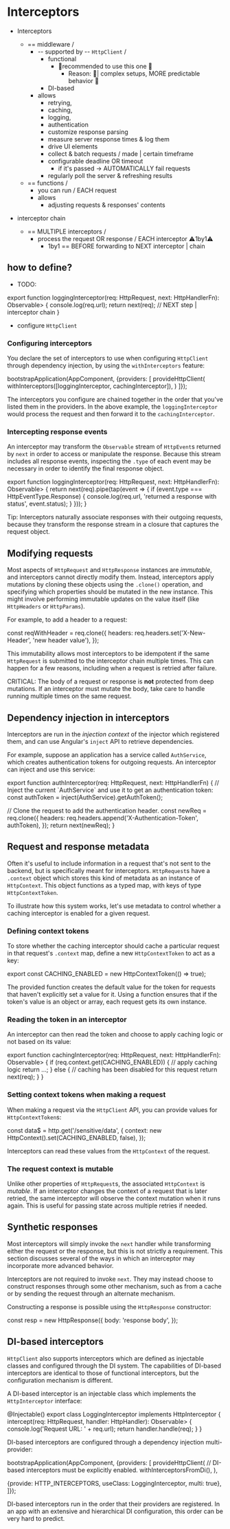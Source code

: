 # Interceptors

* Interceptors
  * == middleware / 
    * -- supported by -- `HttpClient` /
      * functional
        * 👀recommended to use this one 👀
          * Reason: 🧠| complex setups, MORE predictable behavior 🧠  
      * DI-based 
    * allows
      * retrying,
      * caching,
      * logging,
      * authentication
      * customize response parsing
      * measure server response times & log them
      * drive UI elements
      * collect & batch requests / made | certain timeframe
      * configurable deadline OR timeout
        * if it's passed -> AUTOMATICALLY fail requests 
      * regularly poll the server & refreshing results
  * == functions /
    * you can run / EACH request
    * allows
      * adjusting requests & responses' contents

* interceptor chain
  * == MULTIPLE interceptors /
    * process the request OR response / EACH interceptor ⚠️1by1⚠️
      * 1by1 == BEFORE forwarding to NEXT interceptor | chain

## how to define?

* TODO: 
<docs-code language="ts">
export function loggingInterceptor(req: HttpRequest<unknown>, next: HttpHandlerFn): Observable<HttpEvent<unknown>> {
  console.log(req.url);
  return next(req);       // NEXT step | interceptor chain
}
</docs-code>

* configure `HttpClient`

### Configuring interceptors

You declare the set of interceptors to use when configuring `HttpClient` through dependency injection, by using the `withInterceptors` feature:

<docs-code language="ts">
bootstrapApplication(AppComponent, {providers: [
  provideHttpClient(
    withInterceptors([loggingInterceptor, cachingInterceptor]),
  )
]});
</docs-code>

The interceptors you configure are chained together in the order that you've listed them in the providers. In the above example, the `loggingInterceptor` would process the request and then forward it to the `cachingInterceptor`.

### Intercepting response events

An interceptor may transform the `Observable` stream of `HttpEvent`s returned by `next` in order to access or manipulate the response. Because this stream includes all response events, inspecting the `.type` of each event may be necessary in order to identify the final response object.

<docs-code language="ts">
export function loggingInterceptor(req: HttpRequest<unknown>, next: HttpHandlerFn): Observable<HttpEvent<unknown>> {
  return next(req).pipe(tap(event => {
    if (event.type === HttpEventType.Response) {
      console.log(req.url, 'returned a response with status', event.status);
    }
  }));
}
</docs-code>

Tip: Interceptors naturally associate responses with their outgoing requests, because they transform the response stream in a closure that captures the request object.

## Modifying requests

Most aspects of `HttpRequest` and `HttpResponse` instances are _immutable_, and interceptors cannot directly modify them. Instead, interceptors apply mutations by cloning these objects using the `.clone()` operation, and specifying which properties should be mutated in the new instance. This might involve performing immutable updates on the value itself (like `HttpHeaders` or `HttpParams`).

For example, to add a header to a request:

<docs-code language="ts">
const reqWithHeader = req.clone({
  headers: req.headers.set('X-New-Header', 'new header value'),
});
</docs-code>

This immutability allows most interceptors to be idempotent if the same `HttpRequest` is submitted to the interceptor chain multiple times. This can happen for a few reasons, including when a request is retried after failure.

CRITICAL: The body of a request or response is **not** protected from deep mutations. If an interceptor must mutate the body, take care to handle running multiple times on the same request.

## Dependency injection in interceptors

Interceptors are run in the _injection context_ of the injector which registered them, and can use  Angular's `inject` API to retrieve dependencies.

For example, suppose an application has a service called `AuthService`, which creates authentication tokens for outgoing requests. An interceptor can inject and use this service:

<docs-code language="ts">
export function authInterceptor(req: HttpRequest<unknown>, next: HttpHandlerFn) {
  // Inject the current `AuthService` and use it to get an authentication token:
  const authToken = inject(AuthService).getAuthToken();

  // Clone the request to add the authentication header.
  const newReq = req.clone({
    headers: req.headers.append('X-Authentication-Token', authToken),
  });
  return next(newReq);
}
</docs-code>

## Request and response metadata

Often it's useful to include information in a request that's not sent to the backend, but is specifically meant for interceptors. `HttpRequest`s have a `.context` object which stores this kind of metadata as an instance of `HttpContext`. This object functions as a typed map, with keys of type `HttpContextToken`.

To illustrate how this system works, let's use metadata to control whether a caching interceptor is enabled for a given request.

### Defining context tokens

To store whether the caching interceptor should cache a particular request in that request's `.context` map, define a new `HttpContextToken` to act as a key:

<docs-code language="ts">
export const CACHING_ENABLED = new HttpContextToken<boolean>(() => true);
</docs-code>

The provided function creates the default value for the token for requests that haven't explicitly set a value for it. Using a function ensures that if the token's value is an object or array, each request gets its own instance.

### Reading the token in an interceptor

An interceptor can then read the token and choose to apply caching logic or not based on its value:

<docs-code language="ts">
export function cachingInterceptor(req: HttpRequest<unknown>, next: HttpHandlerFn): Observable<HttpEvent<unknown>> {
  if (req.context.get(CACHING_ENABLED)) {
    // apply caching logic
    return ...;
  } else {
    // caching has been disabled for this request
    return next(req);
  }
}
</docs-code>

### Setting context tokens when making a request

When making a request via the `HttpClient` API, you can provide values for `HttpContextToken`s:

<docs-code language="ts">
const data$ = http.get('/sensitive/data', {
  context: new HttpContext().set(CACHING_ENABLED, false),
});
</docs-code>

Interceptors can read these values from the `HttpContext` of the request.

### The request context is mutable

Unlike other properties of `HttpRequest`s, the associated `HttpContext` is _mutable_. If an interceptor changes the context of a request that is later retried, the same interceptor will observe the context mutation when it runs again. This is useful for passing state across multiple retries if needed.

## Synthetic responses

Most interceptors will simply invoke the `next` handler while transforming either the request or the response, but this is not strictly a requirement. This section discusses several of the ways in which an interceptor may incorporate more advanced behavior.

Interceptors are not required to invoke `next`. They may instead choose to construct responses through some other mechanism, such as from a cache or by sending the request through an alternate mechanism.

Constructing a response is possible using the `HttpResponse` constructor:

<docs-code language="ts">
const resp = new HttpResponse({
  body: 'response body',
});
</docs-code>

## DI-based interceptors

`HttpClient` also supports interceptors which are defined as injectable classes and configured through the DI system. The capabilities of DI-based interceptors are identical to those of functional interceptors, but the configuration mechanism is different.

A DI-based interceptor is an injectable class which implements the `HttpInterceptor` interface:

<docs-code language="ts">
@Injectable()
export class LoggingInterceptor implements HttpInterceptor {
  intercept(req: HttpRequest<any>, handler: HttpHandler): Observable<HttpEvent<any>> {
    console.log('Request URL: ' + req.url);
    return handler.handle(req);
  }
}
</docs-code>

DI-based interceptors are configured through a dependency injection multi-provider:

<docs-code language="ts">
bootstrapApplication(AppComponent, {providers: [
  provideHttpClient(
    // DI-based interceptors must be explicitly enabled.
    withInterceptorsFromDi(),
  ),

  {provide: HTTP_INTERCEPTORS, useClass: LoggingInterceptor, multi: true},
]});
</docs-code>

DI-based interceptors run in the order that their providers are registered. In an app with an extensive and hierarchical DI configuration, this order can be very hard to predict.
